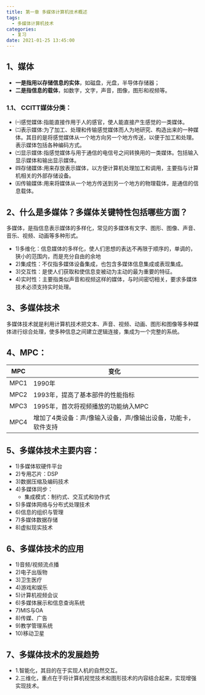 ```yaml
---
title: 第一章 多媒体计算机技术概述
tags:
  - 多媒体计算机技术
categories:
  - 复习
date: 2021-01-25 13:45:00
---
```

## 1、媒体
- **一是指用以存储信息的实体**，如磁盘，光盘，半导体存储器；
- **二是指信息的载体**，如数字，文字，声音，图像，图形和视频等。
### 1.1、 CCITT媒体分类：
- ㈠感觉媒体:指能直接作用于人的感官，使人能直接产生感觉的一类媒体。
- ㈡表示媒体:为了加工、处理和传输感觉媒体而人为地研究、构造出来的一种媒体。其目的是将感觉媒体从一个地方向另一个地方传送，以便于加工和处理。表示媒体包括各种编码方式。
- ㈢显示媒体:指感觉媒体与用于通信的电信号之间转换用的一类媒体。包括输入显示媒体和输出显示媒体。
- ㈣存储媒体:用来存放表示媒体，以方便计算机处理加工和调用，主要指与计算机相关的外部存储设备。
- ㈤传输媒体:用来将媒体从一个地方传送到另一个地方的物理载体，是通信的信息载体。
## 2、什么是多媒体？多媒体关键特性包括哪些方面？
多媒体，是指信息表示媒体的多样化，常见的多媒体有文字、图形、图像、声音、音乐、视频、动画等多种形式。
- 1)多维化：信息媒体的多样化，使人们思想的表达不再限于顺序的，单调的，狭小的范围内，而是充分自由的余地
- 2)集成性：不仅指多媒体设备集成，也包含多媒体信息集成或表现集成。
- 3)交互性：是使人们获取和使信息变被动为主动的最为重要的特征。
- 4)实时性：主要指类似声音和视频这样的媒体，与时间密切相关，要求多媒体技术必须支持实时处理。
## 3、多媒体技术
多媒体技术就是利用计算机技术把文本、声音、视频、动画、图形和图像等多种媒体进行综合处理，使多种信息之间建立逻辑连接，集成为一个完整的系统。  
## 4、MPC：

MPC|变化
-|-
MPC1|1990年
MPC2|1993年，提高了基本部件的性能指标
MPC3|1995年，首次将视频播放的功能纳入MPC 
MPC4|增加了4类设备：声/像输入设备，声/像输出设备，功能卡，软件支持

## 5、多媒体技术主要内容：
- 1)多媒体软硬件平台
- 2)专用芯片：DSP
- 3)数据压缩及编码技术
- 4)多媒体同步：
  - 集成模式：制约式、交互式和协作式
- 5)多媒体网络与分布式处理技术
- 6)信息的组织与管理
- 7)多媒体数据存储
- 8)虚拟现实技术

## 6、多媒体技术的应用
- 1)音频/视频流点播
- 2)电子出版物
- 3)卫生医疗
- 4)游戏和娱乐
- 5)计算机视频会议
- 6)多媒体展示和信息查询系统
- 7)MIS与OA
- 8)传媒、广告
- 9)教学管理系统
- 10)移动卫星

## 7、多媒体技术的发展趋势
- 1.智能化，其目的在于实现人机的自然交互。
- 2.三维化，重点在于将计算机视觉技术和图形技术的内容结合起来，实现增强实现技术。
